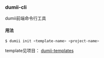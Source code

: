 ### dumii-cli
dumii前端命令行工具

#### 用法
```bash
$ dumii init <template-name> <project-name>
```

template见项目：
[dumii-templates](https://github.com/dumii-templates)

